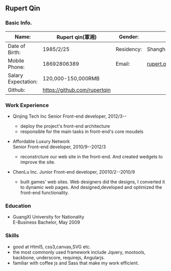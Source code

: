 ## Rupert Qin

### Basic Info.
Name: 				|Rupert qin(覃湘)	|	Gender:  | Male
------- 			| --------------	| 		-------| -----
Date of Birth:		|1985/2/25		 	|Residency:|Shanghai-Xuhui
Mobile Phone:		|18692806389	 	|Email:|rupert.qing@gmail.com
Salary Expectation:|120,000-150,000RMB
Github:				|https://github.com/rupertqin


### Work Experience

* Qinjing Tech Inc 
Senior Front-end developer, 2012/3--

	* deploy the project's front-end architecture 
	* responsible for the main tasks in front-end's core moudels

* Affordable Luxury Network  
Senior Front-end developer, 2010/9--2012/3

	* reconstrcture our web site in the front-end. And created wedgets to improve the 	site.
	
* ChenLu Inc.
Junior Front-end developer, 20010/2--2010/9

	* built games' web sites. Web designers did the designs, I converted it to dynamic web 	pages. And designed,developed and optimized the front-end functionality.
	
	
### Education

* GuangXI University for Nationality   
E-Business Bachelor, May 2009


### Skills

* good at Html5, css3,canvas,SVG etc. 
* the most commonly used framework include Jquery, mootools, backbone, underscore, requirejs, Angularjs. 
* familiar with coffee js and Sass that make my work efficient.

